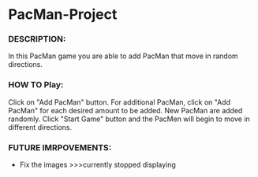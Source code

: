 # PacMan-Project
### DESCRIPTION:
In this PacMan game you are able to add PacMan that move in random directions.

### HOW TO Play:
Click on "Add PacMan" button. For additional PacMan, click on "Add PacMan" for each desired amount to be added. New PacMan are added randomly. Click "Start Game" button and the PacMen will begin to move in different directions.

### FUTURE IMRPOVEMENTS:
- Fix the images >>>currently stopped displaying 
